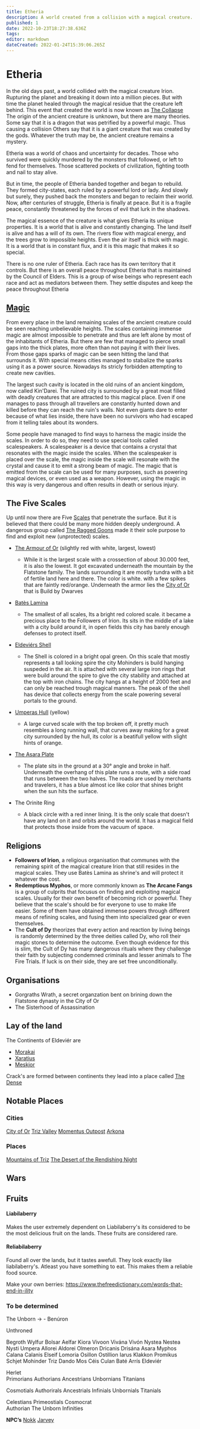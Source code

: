 ```yaml
---
title: Etheria
description: A world created from a collision with a magical creature.
published: 1
date: 2022-10-23T18:27:38.636Z
tags: 
editor: markdown
dateCreated: 2022-01-24T15:39:06.265Z
---
```


# Etheria
In the old days past, a world collided with the magical creature Irion. Rupturing the planet and breaking it down into a million pieces. But with time the planet healed through the magical residue that the creature left behind. This event that created the world is now known as [The Collapse](/the-collapse) The origin of the ancient creature is unknown, but there are many theories. Some say that it is a dragon that was petrified by a powerful magic. Thus causing a collision Others say that it is a giant creature that was created by the gods. Whatever the truth may be, the ancient creature remains a mystery.

Etheria was a world of chaos and uncertainty for decades. Those who survived were quickly murdered by the monsters that followed, or left to fend for themselves. Those scattered pockets of civilization, fighting tooth and nail to stay alive.

But in time, the people of Etheria banded together and began to rebuild. They formed city-states, each ruled by a powerful lord or lady. And slowly but surely, they pushed back the monsters and began to reclaim their world. Now, after centuries of struggle, Etheria is finally at peace. But it is a fragile peace, constantly threatened by the forces of evil that lurk in the shadows.

The magical essence of the creature is what gives Etheria its unique properties. It is a world that is alive and constantly changing. The land itself is alive and has a will of its own. The rivers flow with magical energy, and the trees grow to impossible heights. Even the air itself is thick with magic. It is a world that is in constant flux, and it is this magic that makes it so special.

There is no one ruler of Etheria. Each race has its own territory that it controls. But there is an overall peace throughout Etheria that is maintained by the Council of Elders. This is a group of wise beings who represent each race and act as mediators between them. They settle disputes and keep the peace throughout Etheria

## [Magic](/essence)
From every place in the land remaining scales of the ancient creature could be seen reaching unbelievable heights. The scales containing immense magic are almost impossible to penetrate and thus are left alone by most of the inhabitants of Etheria. But there are few that managed to pierce small gaps into the thick plates, more often than not paying it with their lives. From those gaps sparks of magic can be seen hitting the land that surrounds it. With special means cities managed to stabalize the sparks using it as a power source. Nowadays its stricly forbidden attempting to create new cavities.

The largest such cavity is located in the old ruins of an ancient kingdom, now called Kin'Darei. The ruined city is surrounded by a great moat filled with deadly creatures that are attracted to this magical place. Even if one manages to pass through all travellers are constantly hunted down and killed before they can reach the ruin's walls. Not even giants dare to enter because of what lies inside, there have been no survivors who had escaped from it telling tales about its wonders.

Some people have managed to find ways to harness the magic inside the scales. In order to do so, they need to use special tools called scalespeakers. A scalespeaker is a device that contains a crystal that resonates with the magic inside the scales. When the scalespeaker is placed over the scale, the magic inside the scale will resonate with the crystal and cause it to emit a strong beam of magic. The magic that is emitted from the scale can be used for many purposes, such as powering magical devices, or even used as a weapon. However, using the magic in this way is very dangerous and often results in death or serious injury.

## The Five Scales
Up until now there are Five [Scales](/the-scales) that penetrate the surface. But it is believed that there could be many more hidden deeply underground. A dangerous group called [The Ragged Goons](/ragged-goons) made it their sole purpose to find and exploit new (unprotected) scales.

- [The Armour of Or](/scale/armour-of-or) (slightly red with white, largest, lowest)
	- While it is the largest scale with a crossection of about 30.000 feet, it is also the lowest. It got excavated underneath the mountain by the Flatstone family. The lands surrounding it are mostly tundra with a bit of fertile land here and there. The color is white. with a few spikes that are faintly red/orange. Underneath the armor lies the [City of Or](/city-of-or) that is Build by Dwarves
- [Batès Lamina](/scale/bates-lamina)
	- The smallest of all scales, Its a bright red colored scale. it became a precious place to the Followers of Irion. Its sits in the middle of a lake with a city build around it, in open fields this city has barely enough defenses to protect itself.
- [Eldeviérs Shell](/scale/eldeviers-shell)
	- The Shell is colored in a bright opal green. On this scale that mostly represents a tall looking spire the city Mohinders is build hanging suspeded in the air.  It is attached with several large iron rings that were build around the spire to give the city stability and attached at the top with iron chains. The city hangs at a height of 2000 feet and can only be reached trough magical manners. The peak of the shell has device that collects energy from the scale powering several portals to the ground.
- [Umperas Hull](/scale/umperas-hull) (yellow)
	- A large curved scale with the top broken off, it pretty much resembles a long running wall, that curves away making for a great city surrounded by the hull, its color is a beatifull yellow with slight hints of orange.
- [The Asara Plate](/scale/asara-plate)
	- The plate sits in the ground at a 30° angle and broke in half. Underneath the overhang of this plate runs a route, with a side road that runs between the two halves. The roads are used by merchants and travelers, it has a blue almost ice like color that shines bright when the sun hits the surface. 

- The Orinite Ring
  - A black circle with a red inner lining. It is the only scale that doesn't have any land on it and orbits around the world. It has a magical field that protects those inside from the vacuum of space.

## Religions
- **Followers of Irion**, a religious organisation that communes with the remaining spirit of the magical creature Irion that still resides in the magical scales. They use Batès Lamina as shrine's and will protect it whatever the cost.
- **Redemptious Myphos**, or more commonly known as **The Arcane Fangs** is a group of culprits that focusus on finding and exploiting magical scales. Usually for their own benefit of becoming rich or powerful. They believe that the scale's should be for everyone to use to make life easier. Some of them have obtained immense powers through different means of refining scales, and fusing them into specialized gear or even themselves.
- The **Cult of Dy** theorizes that every action and reaction by living beings is randomly determined by the three deities called Dy, who roll their magic stones to determine the outcome. Even though evidence for this is slim, the Cult of Dy has many dangerous rituals where they challenge their faith by subjecting condemned criminals and lesser animals to The Fire Trials. If luck is on their side, they are set free unconditionally.

## Organisations
- Gorgraths Wrath, a secret organzation bent on brining down the Flatstone dynasty in the City of Or
- The Sisterhood of Assassination

## Lay of the land
The Continents of Eldeviér are
- [Morakai](/morakai)
- [Xaratius](/xaratius)
- [Meskjor](/meskjor)

Crack's are formed between continents they lead into a place called [The Dense](/the-dense)

## Notable Places
### Cities
[City of Or](/city-of-or)
[Triz Valley](/triz-valley)
[Momentus Outpost](/momentus-outpost)
[Arkona](/arkona)

### Places
[Mountains of Triz](/mountains-of-triz)
[The Desert of the Rendishing Night](/the-desert-of-the-rendishing-night)

## Wars


## Fruits
#### Liabilaberry
Makes the user extremely dependent on Liabilaberry's its considered to be the most delicious fruit on the lands. These fruits are considered rare.
#### Reliabilaberry
Found all over the lands, but it tastes awefull. They look exactly like liabilaberry's. Atleast you have something to eat. This makes them a reliable food source.

Make your own berries:
https://www.thefreedictionary.com/words-that-end-in-ility

### To be determined
The Unborn -> 
	- Benúron
	
Unthroned

Begroth
Wylfur
Bolsar
Aelfar
Kiora
Vivoon Vivána Vivón
Nystea Nestea Nysti
Umpera
Allorei Aldorei
Olmeron
Dricanis Drisána
Asara
Myphos
Calana Calanis
Elseif
Lomoria
Osillon Ostillion
Iarus
Klakkon
Promikus
Schjet
Mohinder
Triz
Dando
Mos
Céis
Culan
Baté
Arrís
Eldeviér

Herlet	
Primorians
Authorians
Ancestrians
Unbornians
Titanians

Cosmotials
Authorirals
Ancestrials
Infinials
Unbornials
Titanials

Celestians 
Primeostials 
Cosmocrat  
Authorian
The Unborn
Infinities

**NPC’s**
[Nokk](/nokk)
[Jarvey](/jarvey)